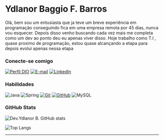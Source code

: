 # Ydlanor Baggio F. Barros

Olá, bem sou um entusiasta que ja teve um breve experiência em programação conseguindo fica em uma empresa remota por 45 dias, nunca vou esquecer. Depois disso venho buscando cada vez mais me completa como um dev ao ponto deu eu apenas viver disso. Hoje trabalho como T.I , quase proximo de programação, estou quase alcançando a etapa para depois evolui apenas nessa etapa

### Conecte-se comigo
[![Perfil DIO](https://img.shields.io/badge/-Meu%20Perfil%20na%20DIO-30A3DC?style=for-the-badge)](https://www.dio.me/users/ydlanorb)
[![E-mail](https://img.shields.io/badge/-Email-000?style=for-the-badge&logo=microsoft-outlook&logoColor=E94D5F)](mailto:ydlanorb@gmail.com)
[![LinkedIn](https://img.shields.io/badge/-LinkedIn-000?style=for-the-badge&logo=linkedin&logoColor=30A3DC)](https://www.linkedin.com/in/ydlanor-baggio-854794227/)


### Habilidades
![Java](https://img.shields.io/badge/Java-000?style=for-the-badge&logo=java)
![Spring](https://img.shields.io/badge/Spring-6DB33F?style=for-the-badge&logo=spring&logoColor=white)
[![Git](https://img.shields.io/badge/Git-000?style=for-the-badge&logo=git&logoColor=E94D5F)](https://git-scm.com/doc) 
[![GitHub](https://img.shields.io/badge/GitHub-000?style=for-the-badge&logo=github&logoColor=30A3DC)](https://docs.github.com/)
![MySQL](https://img.shields.io/badge/MySQL-00000F?style=for-the-badge&logo=mysql&logoColor=white)

### GitHub Stats
![Dev.Ydlanor B. GitHub stats](https://github-readme-stats.vercel.app/api?username=ydlanorb.&theme=dark&show_icons=true)


![Top Langs](https://github-readme-stats.vercel.app/api/top-langs/?username=ydlanorb&langs_count=8)

--- 
